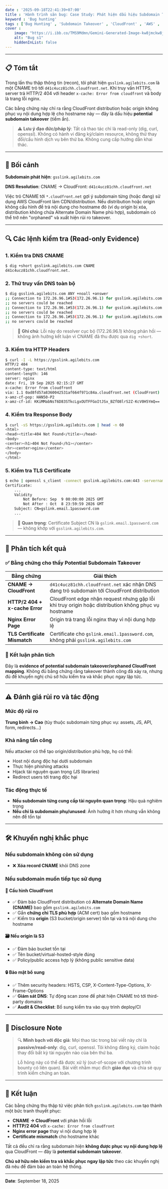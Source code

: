 ```yaml
---
date : '2025-09-18T22:41:39+07:00'
title : 'Hành trình săn bug: Case Study: Phát hiện dấu hiệu Subdomain Takeover — gsslink.agilebits.com → d41c4ucz81chh.cloudfront.net'
keyword : 'Bug hunting'
tags : ['Bug Hunting' , 'Subdomain Takeover' , 'CloudFront' , 'AWS' , 'DNS Security' , 'Web Security']
cover :
    image: "https://i.ibb.co/TMS9Mdmn/Gemini-Generated-Image-kw8jmckw8jmckw8j.png"
    alt: "Bug s1"
    hiddenInList: false 
---
```

---
## 📋 Tóm tắt

Trong lần thu thập thông tin (recon), tôi phát hiện `gsslink.agilebits.com` là một CNAME trỏ tới `d41c4ucz81chh.cloudfront.net`. Khi truy vấn HTTPS, server trả HTTP/2 404 với header `x-cache: Error from cloudfront` và body là trang lỗi nginx. 

Các bằng chứng này chỉ ra rằng CloudFront distribution hoặc origin không phục vụ nội dung hợp lệ cho hostname này — đây là dấu hiệu **potential subdomain takeover** (tiềm ẩn).

> ⚠️ **Lưu ý đạo đức/pháp lý**: Tất cả thao tác chỉ là read-only (dig, curl, openssl). Không có hành vi đăng ký/claim resource, không thử thay đổi/cấu hình dịch vụ bên thứ ba. Không cung cấp hướng dẫn khai thác.

---

## 🎯 Bối cảnh

**Subdomain phát hiện**: `gsslink.agilebits.com`

**DNS Resolution**: CNAME → CloudFront: `d41c4ucz81chh.cloudfront.net`

Việc trỏ CNAME tới `*.cloudfront.net` gợi ý subdomain từng (hoặc đang) sử dụng AWS CloudFront làm CDN/distribution. Nếu distribution hoặc origin không cấu hình để trả nội dung cho hostname đó (ví dụ origin bị xóa, distribution không chứa Alternate Domain Name phù hợp), subdomain có thể trở nên "orphaned" và xuất hiện rủi ro takeover.

---

## 🔍 Các lệnh kiểm tra (Read-only Evidence)

### 1. Kiểm tra DNS CNAME

```bash
$ dig +short gsslink.agilebits.com CNAME
d41c4ucz81chh.cloudfront.net.
```

### 2. Thử truy vấn DNS toàn bộ

```bash
$ dig gsslink.agilebits.com ANY +noall +answer
;; Connection to 172.26.96.1#53(172.26.96.1) for gsslink.agilebits.com failed: timed out.
;; no servers could be reached
;; Connection to 172.26.96.1#53(172.26.96.1) for gsslink.agilebits.com failed: timed out.
;; no servers could be reached
;; Connection to 172.26.96.1#53(172.26.96.1) for gsslink.agilebits.com failed: timed out.
;; no servers could be reached
```

> 📝 **Ghi chú**: Lỗi này do resolver cục bộ (172.26.96.1) không phản hồi — không ảnh hưởng kết luận vì CNAME đã thu được qua `dig +short`.

### 3. Kiểm tra HTTP Headers

```bash
$ curl -I -L https://gsslink.agilebits.com
HTTP/2 404
content-type: text/html
content-length: 146
server: nginx
date: Fri, 19 Sep 2025 02:15:27 GMT
x-cache: Error from cloudfront
via: 1.1 0ad8fd57a8360042531af664f971c84a.cloudfront.net (CloudFront)
x-amz-cf-pop: HAN50-P2
x-amz-cf-id: KKiMMabNsT6D83STkcLgxOUTFFGoItJSx_BZfO8lrS2Z-KcV0H5YmQ==
```

### 4. Kiểm tra Response Body

```bash
$ curl -sS https://gsslink.agilebits.com | head -n 60
<html>
<head><title>404 Not Found</title></head>
<body>
<center><h1>404 Not Found</h1></center>
<hr><center>nginx</center>
</body>
</html>
```

### 5. Kiểm tra TLS Certificate

```bash
$ echo | openssl s_client -connect gsslink.agilebits.com:443 -servername gsslink.agilebits.com 2>/dev/null | openssl x509 -noout -text | sed -n '1,20p'
Certificate:
    ...
    Validity
        Not Before: Sep  9 00:00:00 2025 GMT
        Not After : Oct  8 23:59:59 2026 GMT
    Subject: CN=gslink.email.1password.com
    ...
```

> 🚨 **Quan trọng**: Certificate Subject CN là `gslink.email.1password.com` — không khớp với `gsslink.agilebits.com`.

---

## 🔎 Phân tích kết quả

### ✅ Bằng chứng cho thấy Potential Subdomain Takeover

| Bằng chứng | Giải thích |
|------------|------------|
| **CNAME → CloudFront** | `d41c4ucz81chh.cloudfront.net` xác nhận DNS đang trỏ subdomain tới CloudFront distribution |
| **HTTP/2 404 + x-cache Error** | CloudFront edge nhận request nhưng gặp lỗi khi truy origin hoặc distribution không phục vụ hostname |
| **Nginx Error Page** | Origin trả trang lỗi nginx thay vì nội dung hợp lệ |
| **TLS Certificate Mismatch** | Certificate cho `gslink.email.1password.com`, không phải `gsslink.agilebits.com` |

### 🎯 Kết luận phân tích

Đây là **evidence of potential subdomain takeover/orphaned CloudFront mapping**. Không đủ bằng chứng rằng takeover thành công đã xảy ra, nhưng đủ để khuyến nghị chủ sở hữu kiểm tra và khắc phục ngay lập tức.

---

## ⚠️ Đánh giá rủi ro và tác động

### Mức độ rủi ro
**Trung bình → Cao** (tùy thuộc subdomain từng phục vụ: assets, JS, API, form, redirects...)

### Khả năng tấn công
Nếu attacker có thể tạo origin/distribution phù hợp, họ có thể:
- Host nội dung độc hại dưới subdomain
- Thực hiện phishing attacks
- Hijack tài nguyên quan trọng (JS libraries)
- Redirect users tới trang độc hại

### Tác động thực tế
- **Nếu subdomain từng cung cấp tài nguyên quan trọng**: Hậu quả nghiêm trọng
- **Nếu chỉ là subdomain phụ/unused**: Ảnh hưởng ít hơn nhưng vẫn không nên để tồn tại

---

## 🛠️ Khuyến nghị khắc phục

### Nếu subdomain không còn sử dụng
- ❌ **Xóa record CNAME** khỏi DNS zone

### Nếu subdomain muốn tiếp tục sử dụng

#### 🔧 Cấu hình CloudFront
- ✅ Đảm bảo CloudFront distribution có **Alternate Domain Name (CNAME)** bao gồm `gsslink.agilebits.com`
- ✅ Gắn **chứng chỉ TLS phù hợp** (ACM cert) bao gồm hostname
- ✅ Kiểm tra **origin** (S3 bucket/origin server) tồn tại và trả nội dung cho hostname

#### 🗃️ Nếu origin là S3
- ✅ Đảm bảo bucket tồn tại
- ✅ Tên bucket/virtual-hosted-style đúng
- ✅ Policy/public access hợp lý (không public sensitive data)

#### 🔒 Bảo mật bổ sung
- ✅ Thêm security headers: HSTS, CSP, X-Content-Type-Options, X-Frame-Options
- ✅ **Giám sát DNS**: Tự động scan zone để phát hiện CNAME trỏ tới third-party domains
- ✅ **Audit & Checklist**: Bổ sung kiểm tra vào quy trình deploy/CI

---

## 📢 Disclosure Note

> 🔍 **Minh bạch với độc giả**: Mọi thao tác trong bài viết này chỉ là **passive/read-only**: dig, curl, openssl. Tôi không đăng ký, claim hoặc thay đổi bất kỳ tài nguyên nào của bên thứ ba. 
>
> Lỗ hỏng này có thể đã được xử lý (out-of-scope với chương trình bounty có liên quan). Bài viết nhằm mục đích **giáo dục** và chia sẻ quy trình kiểm chứng an toàn.

---

## 🎯 Kết luận

Các bằng chứng thu thập từ việc phân tích `gsslink.agilebits.com` tạo thành một bức tranh thuyết phục:

- **CNAME → CloudFront** với phản hồi lỗi
- **HTTP/2 404** với `x-cache: Error from cloudfront`
- **Nginx error page** thay vì nội dung hợp lệ  
- **Certificate mismatch** cho hostname khác

Tất cả đều chỉ ra rằng subdomain hiện **không được phục vụ nội dung hợp lệ** qua CloudFront — đây là **potential subdomain takeover**. 

**Chủ sở hữu nên kiểm tra và khắc phục ngay lập tức** theo các khuyến nghị đã nêu để đảm bảo an toàn hệ thống.

---


**Date**: September 18, 2025